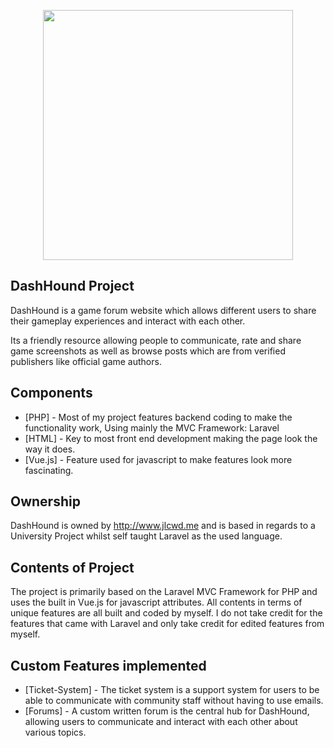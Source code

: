 <p align="center"><img src="https://www.jlcwd.me/img/dashhound.jpg" width="400"></p>


## DashHound Project

DashHound is a game forum website which allows different users to share their gameplay experiences and interact with each other.

Its a friendly resource allowing people to communicate, rate and share game screenshots as well as browse posts which are from verified publishers like official game authors.

## Components

* [PHP] - Most of my project features backend coding to make the functionality work, Using mainly the MVC Framework: Laravel
* [HTML] - Key to most front end development making the page look the way it does.
* [Vue.js] - Feature used for javascript to make features look more fascinating.

## Ownership

DashHound is owned by http://www.jlcwd.me and is based in regards to a University Project whilst self taught Laravel as the used language.

## Contents of Project

The project is primarily based on the Laravel MVC Framework for PHP and uses the built in Vue.js for javascript attributes. All contents in terms of unique features are all built and coded by myself. I do not take credit for the features that came with Laravel and only take credit for edited features from myself.

## Custom Features implemented
* [Ticket-System] - The ticket system is a support system for users to be able to communicate with community staff without having to use emails.
* [Forums] - A custom written forum is the central hub for DashHound, allowing users to communicate and interact with each other about various topics.
